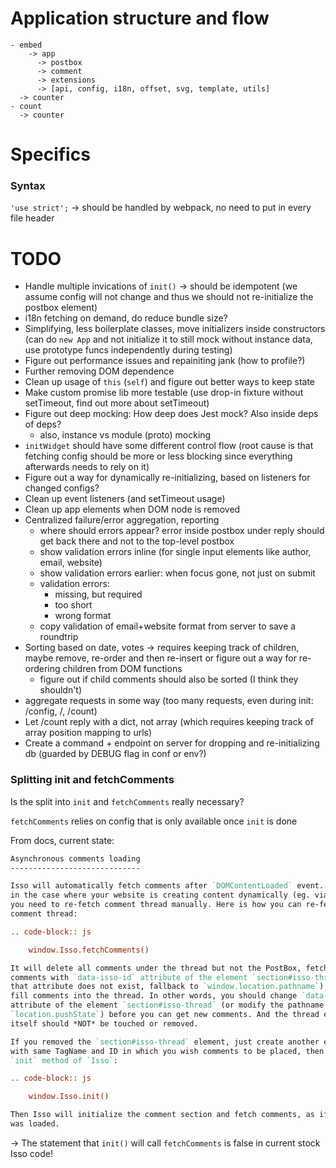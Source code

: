 # Application structure and flow

```
- embed
    -> app
      -> postbox
      -> comment
      -> extensions
      -> [api, config, i18n, offset, svg, template, utils]
  -> counter
- count
  -> counter
```

# Specifics

### Syntax

`'use strict';` -> should be handled by webpack, no need to put in every file
header

# TODO
- Handle multiple invications of `init()` -> should be idempotent
  (we assume config will not change and thus we should not re-initialize the
  postbox element)
- i18n fetching on demand, do reduce bundle size?
- Simplifying, less boilerplate classes, move initializers inside constructors
  (can do `new App` and not initialize it to still mock without instance data,
  use prototype funcs independently during testing)
- Figure out performance issues and repainiting jank (how to profile?)
- Further removing DOM dependence
- Clean up usage of `this` (`self`) and figure out better ways to keep state
- Make custom promise lib more testable (use drop-in fixture without setTimeout,
  find out more about setTimeout)
- Figure out deep mocking: How deep does Jest mock? Also inside deps of deps?
  - also, instance vs module (proto) mocking
- `initWidget` should have some different control flow
  (root cause is that fetching config should be more or less blocking since
  everything afterwards needs to rely on it)
- Figure out a way for dynamically re-initializing, based on listeners for
  changed configs?
- Clean up event listeners (and setTimeout usage)
- Clean up app elements when DOM node is removed
- Centralized failure/error aggregation, reporting
  - where should errors appear? error inside postbox under reply should get
    back there and not to the top-level postbox
  - show validation errors inline (for single input elements like author, email,
    website)
  - show validation errors earlier: when focus gone, not just on submit
  - validation errors:
    - missing, but required
    - too short
    - wrong format
  - copy validation of email+website format from server to save a roundtrip
- Sorting based on date, votes -> requires keeping track of children, maybe
  remove, re-order and then re-insert or figure out a way for re-ordering
  children from DOM functions
  - figure out if child comments should also be sorted (I think they shouldn't)
- aggregate requests in some way
  (too many requests, even during init: /config, /, /count)
- Let /count reply with a dict, not array (which requires keeping track of array
  position mapping to urls)
- Create a command + endpoint on server for dropping and re-initializing db
  (guarded by DEBUG flag in conf or env?)


### Splitting init and fetchComments

Is the split into `init` and `fetchComments` really necessary?

`fetchComments` relies on config that is only available once `init` is done

From docs, current state:

```rst
Asynchronous comments loading
-----------------------------

Isso will automatically fetch comments after `DOMContentLoaded` event. However
in the case where your website is creating content dynamically (eg. via ajax),
you need to re-fetch comment thread manually. Here is how you can re-fetch the
comment thread:

.. code-block:: js

    window.Isso.fetchComments()

It will delete all comments under the thread but not the PostBox, fetch
comments with `data-isso-id` attribute of the element `section#isso-thread` (if
that attribute does not exist, fallback to `window.location.pathname`), then
fill comments into the thread. In other words, you should change `data-isso-id`
attribute of the element `section#isso-thread` (or modify the pathname with
`location.pushState`) before you can get new comments. And the thread element
itself should *NOT* be touched or removed.

If you removed the `section#isso-thread` element, just create another element
with same TagName and ID in which you wish comments to be placed, then call the
`init` method of `Isso`:

.. code-block:: js

    window.Isso.init()

Then Isso will initialize the comment section and fetch comments, as if the page
was loaded.
```

-> The statement that `init()` will call `fetchComments` is false in current stock Isso code!
